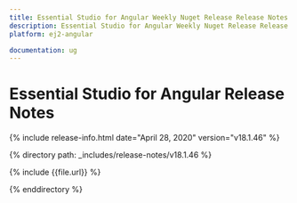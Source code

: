 ```yaml
---
title: Essential Studio for Angular Weekly Nuget Release Release Notes  
description: Essential Studio for Angular Weekly Nuget Release Release Notes  
platform: ej2-angular

documentation: ug
---
```


# Essential Studio for  Angular  Release Notes  

{% include release-info.html date="April 28, 2020"   version="v18.1.46"  %} 

{% directory path: _includes/release-notes/v18.1.46 %}

{% include {{file.url}} %}

{% enddirectory %}
